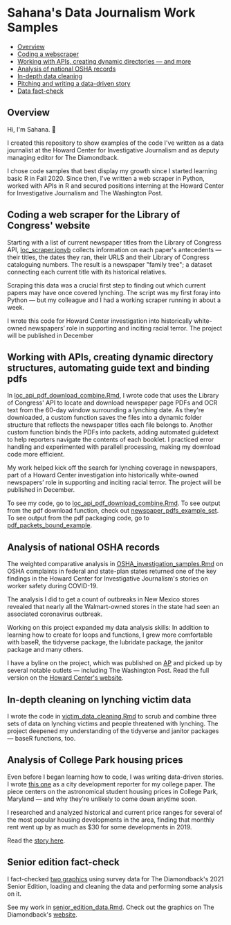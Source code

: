 # Sahana's Data Journalism Work Samples

* [Overview](https://github.com/sahanasjay/data_journalism_portfolio#overview)
* [Coding a webscraper](https://github.com/sahanasjay/data_journalism_portfolio#coding-a-web-scraper-for-the-library-of-congress-website)
* [Working with APIs, creating dynamic directories — and more](https://github.com/sahanasjay/data_journalism_portfolio#working-with-apis-creating-dynamic-directory-structures-automating-guide-text-and-binding-pdfs)
* [Analysis of national OSHA records](https://github.com/sahanasjay/data_journalism_portfolio#analysis-of-national-osha-records) 
* [In-depth data cleaning](https://github.com/sahanasjay/data_journalism_portfolio#in-depth-cleaning-on-lynching-victim-data)
* [Pitching and writing a data-driven story](https://github.com/sahanasjay/data_journalism_portfolio#analysis-of-college-park-housing-prices)
* [Data fact-check](https://github.com/sahanasjay/data_journalism_portfolio#senior-edition-fact-check)

## Overview

Hi, I'm Sahana. 👋

I created this repository to show examples of the code I've written as a data journalist at the Howard Center for Investigative Journalism and as deputy managing editor for The Diamondback.

I chose code samples that best display my growth since I started learning basic R in Fall 2020. Since then, I've written a web scraper in Python, worked with APIs in R and secured positions interning at the Howard Center for Investigative Journalism and The Washington Post.   

## Coding a web scraper for the Library of Congress' website

Starting with a list of current newspaper titles from the Library of Congress API, [loc_scraper.ipnyb](https://github.com/sahanasjay/data_journalism_portfolio/blob/main/loc_webscraper/loc_scraper.ipynb) collects information on each paper's antecedents — their titles, the dates they ran, their URLS and their Library of Congress cataloguing numbers. The result is a newspaper "family tree"; a dataset connecting each current title with its historical relatives.  

Scraping this data was a crucial first step to finding out which current papers may have once covered lynching. The script was my first foray into Python — but my colleague and I had a working scraper running in about a week.

I wrote this code for Howard Center investigation into historically white-owned newspapers’ role in supporting and inciting racial terror. The project will be published in December

## Working with APIs, creating dynamic directory structures, automating guide text and binding pdfs

In [loc_api_pdf_download_combine.Rmd](https://github.com/sahanasjay/data_journalism_portfolio/blob/main/loc_api_pdf_download_combine/loc_pdf_download_and_package.Rmd), I wrote code that uses the Library of Congress' API to locate and download newspaper page PDFs and OCR text from the 60-day window surrounding a lynching date. As they're downloaded, a custom function saves the files into a dynamic folder structure that reflects the newspaper titles each file belongs to. Another custom function binds the PDFs into  packets, adding automated guidetext to help reporters navigate the contents of each booklet. I practiced error handling and experimented with parallell processing, making my download code more efficient.

My work helped kick off the search for lynching coverage in newspapers, part of a Howard Center investigation into historically white-owned newspapers’ role in supporting and inciting racial terror. The project will be published in December. 

To see my code, go to [loc_api_pdf_download_combine.Rmd](https://github.com/sahanasjay/data_journalism_portfolio/blob/main/loc_api_pdf_download_combine/loc_pdf_download_and_package.Rmd). To see output from the pdf download function, check out [newspaper_pdfs_example_set](https://github.com/sahanasjay/data_journalism_portfolio/tree/main/loc_api_pdf_download_combine/newspaper_pdfs_example_set). To see output from the pdf packaging code, go to [pdf_packets_bound_example](https://github.com/sahanasjay/data_journalism_portfolio/tree/main/loc_api_pdf_download_combine/pdf_packets_bound_example/current_title_Daily%20herald/victim_1936-08-14).

## Analysis of national OSHA records

The weighted comparative analysis in [OSHA_investigation_samples.Rmd](https://github.com/sahanasjay/data_journalism_portfolio/blob/main/howard_center_OSHA_investigation_examples/OSHA_investigation_samples.Rmd) on OSHA complaints in federal and state-plan states returned one of the key findings in the Howard Center for Investigative Journalism's stories on worker safety during COVID-19.

The analysis I did to get a count of outbreaks in New Mexico stores revealed that nearly all the Walmart-owned stores in the state had seen an associated coronavirus outbreak.

Working on this project expanded my data analysis skills: In addition to learning how to create for loops and functions, I grew more comfortable with baseR, the tidyverse package, the lubridate package, the janitor package and many others.

I have a byline on the project, which was published on [AP](https://apnews.com/article/coronavirus-pandemic-health-business-caf5e31d883a18deae6cd367a5ee8978) and picked up by several notable outlets — including The Washington Post. Read the full version on the [Howard Center's website](https://cnsmaryland.org/2021/05/12/as-walmart-sales-soared-workers-got-scant-covid-19-protection-from-osha/).

## In-depth cleaning on lynching victim data 

I wrote the code in [victim_data_cleaning.Rmd](https://github.com/sahanasjay/data_journalism_portfolio/blob/main/victim_data_cleaning/victims_newspaper_lineage%20copy.Rmd) to scrub and combine three sets of data on lynching victims and people threatened with lynching. The project deepened my understanding of the tidyverse and janitor packages — baseR functions, too.

## Analysis of College Park housing prices  

Even before I began learning how to code, I was writing data-driven stories. I wrote [this one](https://dbknews.com/2019/12/29/umd-college-park-student-housing-rent-prices-expensive-vacancy-commons-varsity-view/) as a city development reporter for my college paper. The piece centers on the astronomical student housing prices in College Park, Maryland — and why they're unlikely to come down anytime soon.

I researched and analyzed historical and current price ranges for several of the most popular housing developments in the area, finding that monthly rent went up by as much as $30 for some developments in 2019.

Read the [story here](https://dbknews.com/2019/12/29/umd-college-park-student-housing-rent-prices-expensive-vacancy-commons-varsity-view/).

## Senior edition fact-check

I fact-checked [two graphics](https://dbknews.com/2021/04/27/senior-edition-looking-back-survey/) using survey data for The Diamondback's 2021 Senior Edition, loading and cleaning the data and performing some analysis on it.

See my work in [senior_edition_data.Rmd](https://github.com/sahanasjay/data_journalism_portfolio/blob/main/senior_edition_data_fact_check/senior_edition_data.Rmd). Check out the graphics on The Diamondback's [website](https://dbknews.com/2021/04/27/senior-edition-looking-back-survey/).
